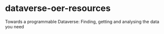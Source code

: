 # dataverse-oer-resources
Towards a programmable Dataverse: Finding, getting and analysing the data you need
